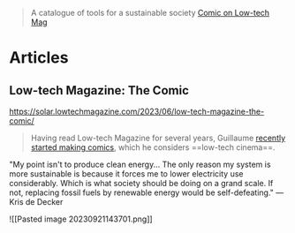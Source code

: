 >A catalogue of tools for a sustainable society
>[Comic on Low-tech Mag](https://solar.lowtechmagazine.com/2023/06/low-tech-magazine-the-comic/)

# Articles

## Low-tech Magazine: The Comic
https://solar.lowtechmagazine.com/2023/06/low-tech-magazine-the-comic/

>Having read Low-tech Magazine for several years, Guillaume [recently started making comics](https://www.guillaumelion.be/comics/), which he considers ==low-tech cinema==.

"My point isn't to produce clean energy... The only reason my system is more sustainable is because it forces me to lower electricity use considerably.
Which is what society should be doing on a grand scale. If not, replacing fossil fuels by renewable energy would be self-defeating."
— Kris de Decker

![[Pasted image 20230921143701.png]]

